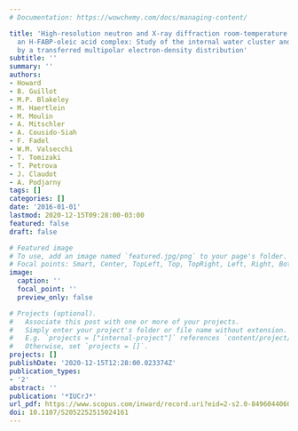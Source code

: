 ```yaml
---
# Documentation: https://wowchemy.com/docs/managing-content/

title: 'High-resolution neutron and X-ray diffraction room-temperature studies of
  an H-FABP-oleic acid complex: Study of the internal water cluster and ligand binding
  by a transferred multipolar electron-density distribution'
subtitle: ''
summary: ''
authors:
- Howard
- B. Guillot
- M.P. Blakeley
- M. Haertlein
- M. Moulin
- A. Mitschler
- A. Cousido-Siah
- F. Fadel
- W.M. Valsecchi
- T. Tomizaki
- T. Petrova
- J. Claudot
- A. Podjarny
tags: []
categories: []
date: '2016-01-01'
lastmod: 2020-12-15T09:28:00-03:00
featured: false
draft: false

# Featured image
# To use, add an image named `featured.jpg/png` to your page's folder.
# Focal points: Smart, Center, TopLeft, Top, TopRight, Left, Right, BottomLeft, Bottom, BottomRight.
image:
  caption: ''
  focal_point: ''
  preview_only: false

# Projects (optional).
#   Associate this post with one or more of your projects.
#   Simply enter your project's folder or file name without extension.
#   E.g. `projects = ["internal-project"]` references `content/project/deep-learning/index.md`.
#   Otherwise, set `projects = []`.
projects: []
publishDate: '2020-12-15T12:28:00.023374Z'
publication_types:
- '2'
abstract: ''
publication: '*IUCrJ*'
url_pdf: https://www.scopus.com/inward/record.uri?eid=2-s2.0-84960440601&doi=10.1107%2fS2052252515024161&partnerID=40&md5=b3c54552b9554703d3bae07e94a9195f
doi: 10.1107/S2052252515024161
---
```

